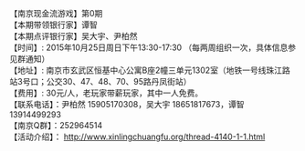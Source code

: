 【南京现金流游戏】第0期  
【本期带领银行家】谭智  
【本期点评银行家】吴大宇、尹柏然  
【时间】: 2015年10月25日周日下午13:30-17:30 （每两周组织一次，具体信息参见群通知）  
【地址】: 南京市玄武区恒基中心公寓B座2幢三单元1302室（地铁一号线珠江路站3号口；公交30、47、48、70、95路丹凤街站）  
【费用】: 30元/人，老玩家带薪玩家，其中一人免费。  
【联系电话】：尹柏然 15905170308，吴大宇 18651817673，谭智 13914499293  
【南京Q群】：252964514  
【活动介绍】： http://www.xinlingchuangfu.org/thread-4140-1-1.html